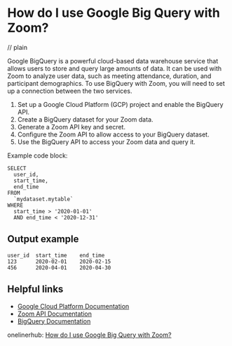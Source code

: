 # How do I use Google Big Query with Zoom?
// plain

Google BigQuery is a powerful cloud-based data warehouse service that allows users to store and query large amounts of data. It can be used with Zoom to analyze user data, such as meeting attendance, duration, and participant demographics. To use BigQuery with Zoom, you will need to set up a connection between the two services.

1. Set up a Google Cloud Platform (GCP) project and enable the BigQuery API.
2. Create a BigQuery dataset for your Zoom data.
3. Generate a Zoom API key and secret.
4. Configure the Zoom API to allow access to your BigQuery dataset.
5. Use the BigQuery API to access your Zoom data and query it.

Example code block:
```
SELECT
  user_id,
  start_time,
  end_time
FROM
  `mydataset.mytable`
WHERE
  start_time > '2020-01-01'
  AND end_time < '2020-12-31'
```

## Output example

```
user_id  start_time    end_time
123      2020-02-01    2020-02-15
456      2020-04-01    2020-04-30
```

## Helpful links
- [Google Cloud Platform Documentation](https://cloud.google.com/docs)
- [Zoom API Documentation](https://marketplace.zoom.us/docs/api-reference/zoom-api)
- [BigQuery Documentation](https://cloud.google.com/bigquery/docs)

onelinerhub: [How do I use Google Big Query with Zoom?](https://onelinerhub.com/google-big-query/how-do-i-use-google-big-query-with-zoom)